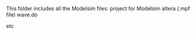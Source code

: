 This folder includes all the Modelsim files:
  project for Modelsim altera (.mpf file)
  wave.do

  etc
